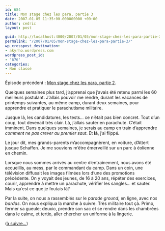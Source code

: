 ```yaml
---
id: 684
title: Mon stage chez les para, partie 3
date: 2007-01-05 11:35:00.000000000 +00:00
author: cedric
layout: post

guid: http://localhost:4000/2007/01/05/mon-stage-chez-les-para-partie-3.html
permalink: "/2007/01/05/mon-stage-chez-les-para-partie-3/"
wp_crosspost_destination:
- akyrho.wordpress.com
wordpress_post_id:
- '676'
categories:
- Non classé
---
```

Épisode précédent : [Mon stage chez les para, partie 2](/blog/2007/01/04/mon-stage-chez-les-para-partie-2/).

Quelques semaines plus tard, j’apprenai que j’avais été retenu parmi les 60 meilleurs postulant. J’allais pouvoir me rendre, durant les vacances de printemps suivantes, au même camp, durant deux semaines, pour apprendre et pratiquer le parachutisme militaire.

Jusque là, les candidatures, les tests… ce n’était pas bien concret. Tout d’un coup, tout devenait très clair. Là, j’allais sauter en parachute. C’était imminent. Dans quelques semaines, je serais au camp en train d’apprendre _comment ne pas crever au premier saut_. Et **là**, j’ai flippé.

Le jour dit, mes grands-parents m’accompagnèrent, en voiture, d’Attert jusque Schaffen. Je me souviens m’être émerveillé sur un parc à éolienne en chemin.

Lorsque nous sommes arrivés au centre d’entraînement, nous avons été accueillis, au mess, par le commandant du camp. Dans un coin, une télévision diffusait les images filmées lors d’une des promotions précédente. On y voyait des jeunes, de 16 à 20 ans, répéter des exercices, courir, apprendre à mettre un parachute, vérifier les sangles… et sauter. Mais qu’est ce que je foutais là?

Par la suite, on nous a rassemblés sur le _parade ground_, en ligne, avec nos _bardas_. On nous expliqua la marche à suivre. Très militaire tout çà. Primo, fermer sa gueule; deuxio, prendre son sac et se rendre dans les chambrées dans le calme, et tertio, aller chercher un uniforme à la lingerie.

([à suivre…](/blog/2007/01/18/mon-stage-chez-les-para-partie-4/))